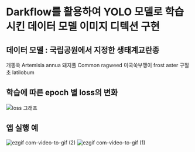 # Darkflow를 활용하여 YOLO 모델로 학습시킨 데이터 모델 이미지 디텍션 구현

## 데이터 모델 : 국립공원에서 지정한 생태계교란종

  개똥쑥 Artemisia annua
  돼지풀 Common ragweed
  미국쑥부쟁이 frost aster
  구절초 latilobum

## 학습에 따른 epoch 별 loss의 변화
![loss 그래프](https://user-images.githubusercontent.com/55571646/68830287-95987080-06ee-11ea-9308-c741ae83b2a7.png)

## 앱 실행 예


![ezgif com-video-to-gif (2)](https://user-images.githubusercontent.com/55571646/68830574-62a2ac80-06ef-11ea-8866-943de328e0d4.gif)
![ezgif com-video-to-gif (1)](https://user-images.githubusercontent.com/55571646/68830575-62a2ac80-06ef-11ea-8d10-8eda590927ca.gif)
